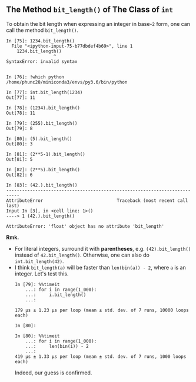 ## The Method `bit_length()` of The Class of `int`
To obtain the bit length when expressing an integer in base-`2` form, one can call the method
`bit_length()`.

```
In [75]: 1234.bit_length()
  File "<ipython-input-75-b77dbdef4b69>", line 1
    1234.bit_length()
                  ^
SyntaxError: invalid syntax


In [76]: !which python
/home/phunc20/miniconda3/envs/py3.6/bin/python

In [77]: int.bit_length(1234)
Out[77]: 11

In [78]: (1234).bit_length()
Out[78]: 11

In [79]: (255).bit_length()
Out[79]: 8

In [80]: (5).bit_length()
Out[80]: 3

In [81]: (2**5-1).bit_length()
Out[81]: 5

In [82]: (2**5).bit_length()
Out[82]: 6

In [83]: (42.).bit_length()
---------------------------------------------------------------------------
AttributeError                            Traceback (most recent call last)
Input In [3], in <cell line: 1>()
----> 1 (42.).bit_length()

AttributeError: 'float' object has no attribute 'bit_length'
```

**Rmk.**
- For literal integers, surround it with **parentheses**, e.g. `(42).bit_length()` instead of
  `42.bit_length()`. Otherwise, one can also do `int.bit_length(42)`.
- I think `bit_length(a)` will be faster than `len(bin(a)) - 2`, where `a` is an integer. Let's
  test this.
  ```
  In [79]: %%timeit
      ...: for i in range(1_000):
      ...:     i.bit_length()
      ...:
  
  179 µs ± 1.23 µs per loop (mean ± std. dev. of 7 runs, 10000 loops each)
  
  In [80]:
  
  In [80]: %%timeit
      ...: for i in range(1_000):
      ...:     len(bin(i)) - 2
      ...:
  419 µs ± 1.33 µs per loop (mean ± std. dev. of 7 runs, 1000 loops each)
  ```
  Indeed, our guess is confirmed.


